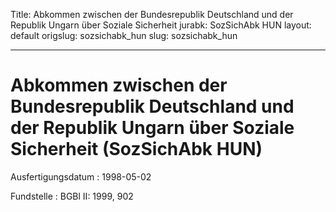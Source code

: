 Title: Abkommen zwischen der Bundesrepublik Deutschland und der Republik Ungarn über
  Soziale Sicherheit
jurabk: SozSichAbk HUN
layout: default
origslug: sozsichabk_hun
slug: sozsichabk_hun

---

# Abkommen zwischen der Bundesrepublik Deutschland und der Republik Ungarn über Soziale Sicherheit (SozSichAbk HUN)

Ausfertigungsdatum
:   1998-05-02

Fundstelle
:   BGBl II: 1999, 902

